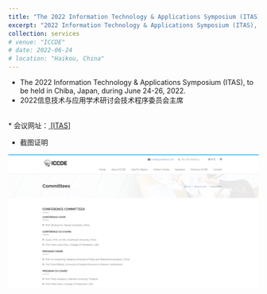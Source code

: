```yaml
---
title: "The 2022 Information Technology & Applications Symposium (ITAS)技术程序委员会主席"
excerpt: "2022 Information Technology & Applications Symposium (ITAS), to be held in Chiba, Japan, during June 24-26, 2022.<br/>"
collection: services
# venue: "ICCDE"
# date: 2022-06-24
# location: "Haikou, China"
---
```

* The 2022 Information Technology & Applications Symposium (ITAS), to be held in Chiba, Japan, during June 24-26, 2022.
* 2022信息技术与应用学术研讨会技术程序委员会主席
<br>
* 会议网址：<a href="http://itas.org/index.html"> [ITAS]</a>
<br>

* 截图证明
<img src='/images/ICCDE.jpg'>
